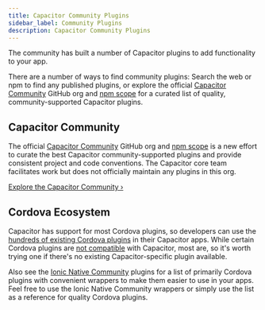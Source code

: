 ```yaml
---
title: Capacitor Community Plugins
sidebar_label: Community Plugins
description: Capacitor Community Plugins
---
```


The community has built a number of Capacitor plugins to add functionality to your app.

There are a number of ways to find community plugins: Search the web or npm to find any published plugins, or explore the official [Capacitor Community](https://github.com/capacitor-community) GitHub org and [npm scope](https://npmjs.com/~capacitor-community) for a curated list of quality, community-supported Capacitor plugins.

## Capacitor Community

The official [Capacitor Community](https://github.com/capacitor-community) GitHub org and [npm scope](https://npmjs.com/~capacitor-community) is a new effort to curate the best Capacitor community-supported plugins and provide consistent project and code conventions. The Capacitor core team facilitates work but does not officially maintain any plugins in this org.

[Explore the Capacitor Community &#8250;](https://github.com/capacitor-community)

## Cordova Ecosystem

Capacitor has support for most Cordova plugins, so developers can use the [hundreds of existing Cordova plugins](https://cordova.apache.org/plugins/) in their Capacitor apps. While certain Cordova plugins are [not compatible](../plugins/cordova.md#known-incompatible-plugins) with Capacitor, most are, so it's worth trying one if there's no existing Capacitor-specific plugin available.

Also see the [Ionic Native Community](https://ionicframework.com/docs/native/community) plugins for a list of primarily Cordova plugins with convenient wrappers to make them easier to use in your apps. Feel free to use the Ionic Native Community wrappers or simply use the list as a reference for quality Cordova plugins.
